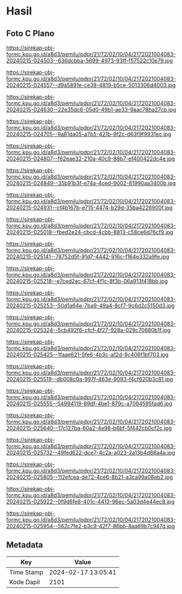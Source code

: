# Hasil

## Foto C Plano

https://sirekap-obj-formc.kpu.go.id/a8d3/pemilu/pdpr/21/72/02/10/04/2172021004083-20240215-024503--636dcbba-5699-4973-93ff-f57522c10e79.jpg

https://sirekap-obj-formc.kpu.go.id/a8d3/pemilu/pdpr/21/72/02/10/04/2172021004083-20240215-024557--d9a5891e-ce38-4819-b5ce-5013306d4003.jpg

https://sirekap-obj-formc.kpu.go.id/a8d3/pemilu/pdpr/21/72/02/10/04/2172021004083-20240215-024630--22e35dc6-05d0-49b1-ae33-9aac78ba27cb.jpg

https://sirekap-obj-formc.kpu.go.id/a8d3/pemilu/pdpr/21/72/02/10/04/2172021004083-20240215-024705--9a81da05-a7b5-421b-9f2c-d63f9f9931ec.jpg

https://sirekap-obj-formc.kpu.go.id/a8d3/pemilu/pdpr/21/72/02/10/04/2172021004083-20240215-024807--f62eae32-210a-40c9-88b7-ef400422dc4e.jpg

https://sirekap-obj-formc.kpu.go.id/a8d3/pemilu/pdpr/21/72/02/10/04/2172021004083-20240215-024849--35b91b3f-e74a-4ced-9002-81990aa3400b.jpg

https://sirekap-obj-formc.kpu.go.id/a8d3/pemilu/pdpr/21/72/02/10/04/2172021004083-20240215-024931--cf4b167b-e715-4474-b29d-35ba4226900f.jpg

https://sirekap-obj-formc.kpu.go.id/a8d3/pemilu/pdpr/21/72/02/10/04/2172021004083-20240215-025018--fbed2e24-cbcd-4cbb-8813-c58ce6d76cf9.jpg

https://sirekap-obj-formc.kpu.go.id/a8d3/pemilu/pdpr/21/72/02/10/04/2172021004083-20240215-025141--78752d5f-91d7-4442-916c-f164e332a9fe.jpg

https://sirekap-obj-formc.kpu.go.id/a8d3/pemilu/pdpr/21/72/02/10/04/2172021004083-20240215-025218--e7ced2ec-67cf-4f1c-8f3b-06a913f418bb.jpg

https://sirekap-obj-formc.kpu.go.id/a8d3/pemilu/pdpr/21/72/02/10/04/2172021004083-20240215-025253--50d1a64e-7ba9-49a4-8cf7-9c6d2c5150d3.jpg

https://sirekap-obj-formc.kpu.go.id/a8d3/pemilu/pdpr/21/72/02/10/04/2172021004083-20240215-025324--5cb492f6-cfcf-4f27-928a-029c70680b1f.jpg

https://sirekap-obj-formc.kpu.go.id/a8d3/pemilu/pdpr/21/72/02/10/04/2172021004083-20240215-025425--1faae621-5fe6-4b3c-a12d-9c406f1bf703.jpg

https://sirekap-obj-formc.kpu.go.id/a8d3/pemilu/pdpr/21/72/02/10/04/2172021004083-20240215-025519--db008c0a-997f-463e-9093-f4cf620b3c81.jpg

https://sirekap-obj-formc.kpu.go.id/a8d3/pemilu/pdpr/21/72/02/10/04/2172021004083-20240215-025555--54994119-89df-4be1-879c-a7094595fad6.jpg

https://sirekap-obj-formc.kpu.go.id/a8d3/pemilu/pdpr/21/72/02/10/04/2172021004083-20240215-025640--17c127ba-60a2-4e98-b6bf-5f442cb0cf2c.jpg

https://sirekap-obj-formc.kpu.go.id/a8d3/pemilu/pdpr/21/72/02/10/04/2172021004083-20240215-025732--49fed622-dce7-4c2a-a023-2a13b4d88a4a.jpg

https://sirekap-obj-formc.kpu.go.id/a8d3/pemilu/pdpr/21/72/02/10/04/2172021004083-20240215-025805--112efcea-de72-4ce6-8b21-a3ca99a08eb2.jpg

https://sirekap-obj-formc.kpu.go.id/a8d3/pemilu/pdpr/21/72/02/10/04/2172021004083-20240215-025922--0f9d6fe8-401c-4413-96ec-5a03d4e44ec8.jpg

https://sirekap-obj-formc.kpu.go.id/a8d3/pemilu/pdpr/21/72/02/10/04/2172021004083-20240215-025954--562c7fe2-b3c9-42f7-86bb-8aa69b7c947d.jpg


## Metadata

| Key        | Value               |
| ---------- | ------------------- |
| Time Stamp | 2024-02-17 13:05:41 |
| Kode Dapil | 2101                |



